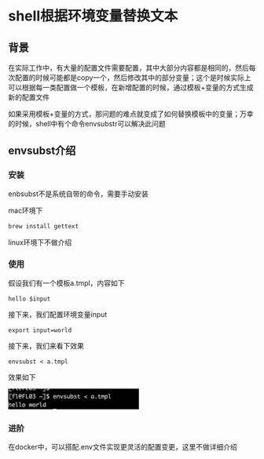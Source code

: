 # shell根据环境变量替换文本

## 背景

在实际工作中，有大量的配置文件需要配置，其中大部分内容都是相同的，然后每次配置的时候可能都是copy一个，然后修改其中的部分变量；这个是时候实际上可以根据每一类配置做一个模板，在新增配置的时候，通过模板+变量的方式生成新的配置文件

如果采用模板+变量的方式，那问题的难点就变成了如何替换模板中的变量；万幸的时候，shell中有个命令envsubstr可以解决此问题

## envsubst介绍

### 安装

enbsubst不是系统自带的命令，需要手动安装

mac环境下

```bash
brew install gettext
```

linux环境下不做介绍

### 使用

假设我们有一个模板a.tmpl，内容如下

```
hello $input
```

接下来，我们配置环境变量input

```
export input=world
```

接下来，我们来看下效果

```
envsubst < a.tmpl
```

效果如下

![](<../.gitbook/assets/image (2).png>)

### 进阶

在docker中，可以搭配.env文件实现更灵活的配置变更，这里不做详细介绍

